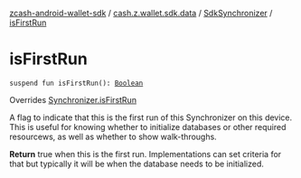 [zcash-android-wallet-sdk](../../index.md) / [cash.z.wallet.sdk.data](../index.md) / [SdkSynchronizer](index.md) / [isFirstRun](./is-first-run.md)

# isFirstRun

`suspend fun isFirstRun(): `[`Boolean`](https://kotlinlang.org/api/latest/jvm/stdlib/kotlin/-boolean/index.html)

Overrides [Synchronizer.isFirstRun](../-synchronizer/is-first-run.md)

A flag to indicate that this is the first run of this Synchronizer on this device. This is useful for knowing
whether to initialize databases or other required resourcews, as well as whether to show walk-throughs.

**Return**
true when this is the first run. Implementations can set criteria for that but typically it will be when
the database needs to be initialized.

